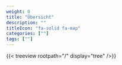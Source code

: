 ```yaml
---
weight: 0
title: "Übersicht"
description: ""
titleIcon: "fa-solid fa-map"
categories: [""]
tags: [""]
---
```


{{< treeview
    rootpath="/"
    display="tree"
/>}}
